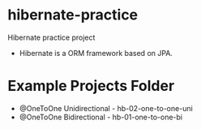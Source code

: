 # hibernate-practice
 Hibernate practice project
 
 - Hibernate is a ORM framework based on JPA.
 
 # Example Projects Folder
 
 - @OneToOne Unidirectional - hb-02-one-to-one-uni
 - @OneToOne Bidirectional - hb-01-one-to-one-bi
